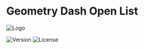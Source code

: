 # Geometry Dash Open List

![Logo](https://gist.githubusercontent.com/Emonadeo/3c3ca5d44d23ee7c9ae3c048c8f3a2c4/raw/GDOL.svg)

![Version](https://img.shields.io/github/package-json/v/Emonadeo/GDOL)
![License](https://img.shields.io/github/license/Emonadeo/GDOL)
